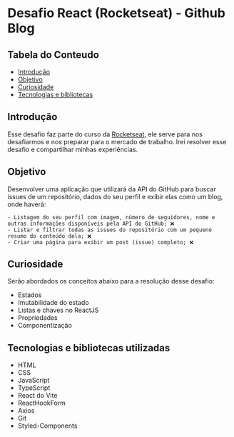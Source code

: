 # Desafio React (Rocketseat) - Github Blog

## Tabela do Conteudo

<ul>
 <li><a href="#introdução">Introdução</a></li>
 <li><a href="#objetivo">Objetivo</a></li>
 <!-- <li><a href="#desafio">Desafio</a></li> -->
 <!-- <li><a href="#status">Status</a></li> -->
 <!-- <li><a href="#layout-do-projeto">Layoult do projeto</a></li> -->
 <li><a href="#curiosidade">Curiosidade</a></li>
 <li><a href="#tecnologias-e-bibliotecas-utilizadas">Tecnologias e bibliotecas</a></li>
 <!-- <li><a href="#instalando-e-executando-o-projeto">Instalação</a></li> -->
 <!-- <li><a href="#acessando-o-site">Acessando o site</a></li> -->
</ul>

## Introdução

Esse desafio faz parte do curso da [Rocketseat](https://app.rocketseat.com.br/cart/rocketseat-one?referral=tiago-forward&coupon=indicamgm&utm_source=platform&utm_medium=organic&utm_campaign=venda&utm_term=mgm&utm_content=indication-lp_one), ele serve para nos desafiarmos e nos preparar para o mercado de trabalho. Irei resolver esse desafio e compartilhar minhas experiências.

## Objetivo

Desenvolver uma aplicação que utilizará da API do GitHub para buscar issues de um repositório, dados do seu perfil e exibir elas como um blog, onde haverá:

    - Listagem do seu perfil com imagem, número de seguidores, nome e outras informações disponíveis pela API do GitHub; ❌
    - Listar e filtrar todas as issues do repositório com um pequeno resumo do conteúdo dela; ❌
    - Criar uma página para exibir um post (issue) completo; ❌

<!-- ## Desafio

Durante o desenvolvimento desse projeto, meu maior desafio foi em acessar os dados e manipular o objeto, na qual foi criado um hook personalizado. Pude também praticar os métodos do JavaScript, e resolvendo o desafio mais rapidamente.

Outro ponto importante e desafiador, estava em lidar com os erros de tipagem em meu código em alguns métodos do JavaScript e no estado do meu useTaskData, depois de muita pesquisa pude perceber que estava faltando eu atribuir uma melhor tipagem no meu hook de useTaskData. Foi declarado a minha função o valor do retorno do primeiro elemento `TaskProps` e o segundo elemento da minha função de atualizar o estado, com o `Dispatch` que serve para despachar ações, o tipo genérico do react, `SetStateAction` que pode ser um novo valor direito do estado ou uma função que recebe o valor atual do estado e retorna o novo valor do estado, e por fim, especificar que o estado em questão é uma array de `TraskProps`.

<img src="./src/assets/ts-0.png" alt="">

## Status

Desafio concluído. 🥰

## Layout do projeto

<img src="./src/assets/gif-layout-desktop.gif" alt="Gif do layout descktop">
<img src="./src/assets/gif-layout-mobile.gif" alt="Gif do layout mobile"> -->

## Curiosidade

Serão abordados os conceitos abaixo para a resolução desse desafio:

- Estados
- Imutabilidade do estado
- Listas e chaves no ReactJS
- Propriedades
- Componentização

## Tecnologias e bibliotecas utilizadas

- HTML
- CSS
- JavaScript
- TypeScript
- React do Vite
- ReactHookForm
- Axios
- Git
- Styled-Components


<!-- ## Instalando e executando o projeto

1º - Clone o repositório do projeto em HTTPS ou SSH com sua SSH key;

HTTPS
```bash
  git clone https://github.com/tiago-forward/todo-list-desafio-react.git
```

SSH
```bash
  git clone git@github.com:tiago-forward/todo-list-desafio-react.git
```

Em sua máquina, crie uma nova pasta e execute o git, e em seguida cole um dos links acima.
<br>

2º - Entre no diretório do projeto na qual foi clonado;

```bash
  cd todo-list-desafio-react
```

3º - Execute o comando abaixo para instalar todas as dependências utilizadas;

```bash
  npm install
```

4º - Inicialize a aplicação para ver o código funcionando na web.

```bash
  npm run dev
```

## Acessando o site

Para acessar meu projeto online, acesse esse link : <a href="https://todo-list-desafio-react-8kd4.vercel.app/" target="_blank">Desafio React (Rocketseat) - ToDo List</a> -->
